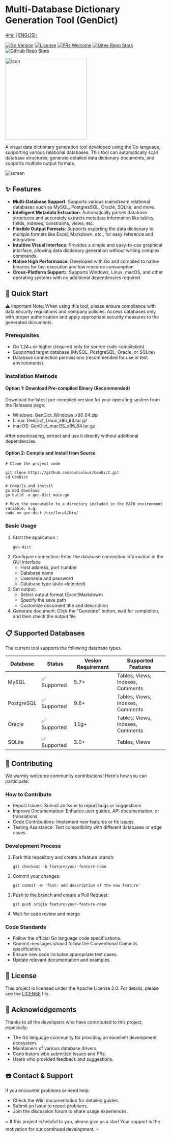 # Multi-Database Dictionary Generation Tool (GenDict)

[中文](README.md) | [ENGLISH](README_EN.md)

[![Go Version](https://img.shields.io/badge/Go-1.24%2B-blue.svg)](https://golang.org/)
[![License](https://img.shields.io/badge/License-Apache%202.0-blue.svg)](https://opensource.org/licenses/Apache-2.0)
[![PRs Welcome](https://img.shields.io/badge/PRs-welcome-brightgreen.svg)](https://github.com/ourcolour/GenDict/pulls)
[![Gitee Repo Stars](https://img.shields.io/github/stars/ourcolour/GenDict?style=flat&logo=gitee)](https://gitee.com/ourcolour/GenDict)
[![GitHub Repo Stars](https://img.shields.io/github/stars/ourcolour/GenDict?style=flat&logo=github)](https://github.com/ourcolour/GenDict)

<img src="./Icon.png" alt="Icon" style="width: 256px;" />

A visual data dictionary generation tool developed using the Go language, supporting various relational databases. This tool can automatically scan database structures, generate detailed data dictionary documents, and supports multiple output formats.

![screen](screen.png)

## ✨ Features

- **Multi-Database Support**: Supports various mainstream relational databases such as MySQL, PostgresSQL, Oracle, SQLite, and more.
- **Intelligent Metadata Extraction**: Automatically parses database structures and accurately extracts metadata information like tables, fields, indexes, constraints, views, etc.
- **Flexible Output Formats**: Supports exporting the data dictionary to multiple formats like Excel, Markdown, etc., for easy reference and integration.
- **Intuitive Visual Interface**: Provides a simple and easy-to-use graphical interface, allowing data dictionary generation without writing complex commands.
- **Native High Performance**: Developed with Go and compiled to native binaries for fast execution and low resource consumption
- **Cross-Platform Support:**: Supports Windows, Linux, macOS, and other operating systems with no additional dependencies required

## 🚀 Quick Start

⚠️ Important Note: When using this tool, please ensure compliance with data security regulations and company policies. Access databases only with proper authorization and apply appropriate security measures to the generated documents.

### Prerequisites

- Go 1.24+ or higher (required only for source code compilation)
- Supported target database (MySQL, PostgreSQL, Oracle, or SQLite)
- Database connection permissions (recommended for use in test environments)

### Installation Methods

#### **Option 1: Download Pre-compiled Binary (Recommended)**

Download the latest pre-compiled version for your operating system from the Releases page:
- Windows: GenDict_Windows_x86_64.zip
- Linux: GenDict_Linux_x86_64.tar.gz
- macOS: GenDict_macOS_x86_64.tar.gz

After downloading, extract and use it directly without additional dependencies.

#### **Option 2: Compile and Install from Source**

```shell
# Clone the project code

git clone https://github.com/ourcolour/GenDict.git
cd GenDict

# Compile and install
go mod download
go build -o gen-dict main.go

# Move the executable to a directory included in the PATH environment variable, e.g.
sudo mv gen-dict /usr/local/bin/
```

### Basic Usage

1. Start the application：
    ```shell
    gen-dict
    ```
2. Configure connection: Enter the database connection information in the GUI interface
    - Host address, port number
    - Database name
    - Username and password
    - Database type (auto-detected)
3. Set output:
    - Select output format (Excel/Markdown)
    - Specify the save path
    - Customize document title and description
4. Generate document: Click the "Generate" button, wait for completion, and then check the output file

## 📋 Supported Databases

The current tool supports the following database types.

| Database   | Status | Vesion Requirement | Supported Features               |
|------------|--------|------------------------|----------------------------------|
| MySQL      | ✅ Supported   | 5.7+                   | Tables, Views, Indexes, Comments |
| PostgreSQL | ✅ Supported   | 9.6+                   | Tables, Views, Indexes, Comments |
| Oracle     | ✅ Supported   | 11g+                   | Tables, Views, Indexes, Comments |
| SQLite     | ✅ Supported   | 3.0+                   | Tables, Views                    |


## 🤝 Contributing

We warmly welcome community contributions! Here's how you can participate:

### How to Contribute
- Report Issues: Submit an Issue to report bugs or suggestions.
- Improve Documentation: Enhance user guides, API documentation, or translations.
- Code Contributions: Implement new features or fix issues.
- Testing Assistance: Test compatibility with different databases or edge cases.

### Development Process

1. Fork this repository and create a feature branch:
    ```shell
    git checkout -b feature/your-feature-name
    ```
2. Commit your changes:
    ```shell
    git commit -m 'feat: add description of the new feature'
    ```
3. Push to the branch and create a Pull Request:
    ```shell
    git push origin feature/your-feature-name
    ```
4. Wait for code review and merge

### Code Standards
- Follow the official Go language code specifications.
- Commit messages should follow the Conventional Commits specification.
- Ensure new code includes appropriate test cases.
- Update relevant documentation and examples.

## 📄 License

This project is licensed under the Apache License 2.0. For details, please see the [LICENSE](LICENSE) file.

## 🙏 Acknowledgements

Thanks to all the developers who have contributed to this project, especially:
- The Go language community for providing an excellent development ecosystem.
- Maintainers of various database drivers.
- Contributors who submitted Issues and PRs.
- Users who provided feedback and suggestions.

## ☎️ Contact & Support

If you encounter problems or need help:
- Check the Wiki documentation for detailed guides.
- Submit an Issue to report problems.
- Join the discussion forum to share usage experiences.

⭐ If this project is helpful to you, please give us a star! Your support is the motivation for our continued development. ⭐